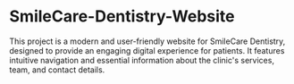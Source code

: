 # SmileCare-Dentistry-Website
This project is a modern and user-friendly website for SmileCare Dentistry, designed to provide an engaging digital experience for patients. It features intuitive navigation and essential information about the clinic's services, team, and contact details.
